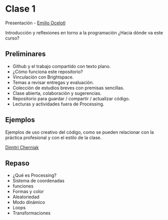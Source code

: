 # Clase 1

Presentación - [Emilio Ocelotl](https://emilioocelotl.github.io/)

Introducción y reflexiones en torno a la programación ¿Hacia dónde va este curso? 

## Preliminares

- Github y el trabajo compartido con texto plano. 
- ¿Cómo funciona este repositorio? 
- Vinculación con Brightspace.
- Temas a revisar entregas y evaluación.
- Colección de estudios breves con premisas sencillas.
- Clase abierta, colaboración y sugerencias.
- Repositorio para guardar / compartir / actualizar código. 
- Lecturas y actividades fuera de Processing.

## Ejemplos

Ejemplos de uso creativo del código, como se pueden relacionar con la práctica profesional y con el estilo de la clase. 

[Dimitri Cherniak](https://www.instagram.com/dmitricherniak/) 

## Repaso 

- ¿Qué es Processing?
- Sistema de coordenadas
- funciones
- Formas y color
- Aleatoriedad 
- Modo dínámico
- Loops
- Transformaciones 